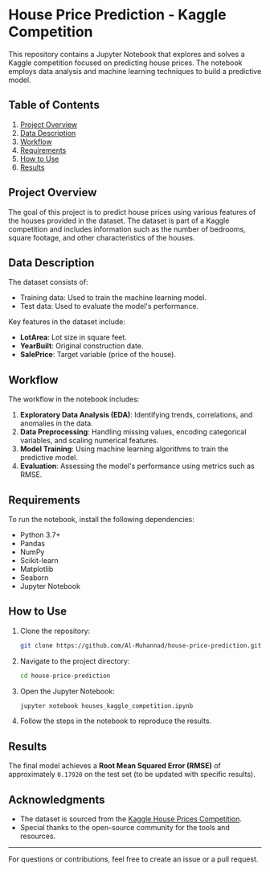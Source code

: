 
# House Price Prediction - Kaggle Competition

This repository contains a Jupyter Notebook that explores and solves a Kaggle competition focused on predicting house prices. The notebook employs data analysis and machine learning techniques to build a predictive model.

## Table of Contents

1. [Project Overview](#project-overview)
2. [Data Description](#data-description)
3. [Workflow](#workflow)
4. [Requirements](#requirements)
5. [How to Use](#how-to-use)
6. [Results](#results)

## Project Overview

The goal of this project is to predict house prices using various features of the houses provided in the dataset. The dataset is part of a Kaggle competition and includes information such as the number of bedrooms, square footage, and other characteristics of the houses.

## Data Description

The dataset consists of:
- Training data: Used to train the machine learning model.
- Test data: Used to evaluate the model's performance.

Key features in the dataset include:
- **LotArea**: Lot size in square feet.
- **YearBuilt**: Original construction date.
- **SalePrice**: Target variable (price of the house).

## Workflow

The workflow in the notebook includes:
1. **Exploratory Data Analysis (EDA)**: Identifying trends, correlations, and anomalies in the data.
2. **Data Preprocessing**: Handling missing values, encoding categorical variables, and scaling numerical features.
3. **Model Training**: Using machine learning algorithms to train the predictive model.
4. **Evaluation**: Assessing the model's performance using metrics such as RMSE.

## Requirements

To run the notebook, install the following dependencies:
- Python 3.7+
- Pandas
- NumPy
- Scikit-learn
- Matplotlib
- Seaborn
- Jupyter Notebook


## How to Use

1. Clone the repository:
   ```bash
   git clone https://github.com/Al-Muhannad/house-price-prediction.git
   ```

2. Navigate to the project directory:
   ```bash
   cd house-price-prediction
   ```

3. Open the Jupyter Notebook:
   ```bash
   jupyter notebook houses_kaggle_competition.ipynb
   ```

4. Follow the steps in the notebook to reproduce the results.

## Results

The final model achieves a **Root Mean Squared Error (RMSE)** of approximately `0.17920` on the test set (to be updated with specific results).

## Acknowledgments

- The dataset is sourced from the [Kaggle House Prices Competition](https://www.kaggle.com/c/house-prices-advanced-regression-techniques).
- Special thanks to the open-source community for the tools and resources.

---

For questions or contributions, feel free to create an issue or a pull request.
